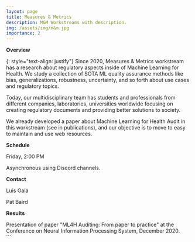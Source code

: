 ```yaml
---
layout: page
title: Measures & Metrics
description: M&M Workstreams with description.
img: /assets/img/m&m.jpg
importance: 2
---
```


**Overview**

{: style="text-align: justify"}
Since 2020, Measures & Metrics workstream has a research about regulatory aspects inside of Machine Learning for Health. We study a collection of SOTA ML quality assurance methods like bias, generalizations, robustness, uncertainty, and so forth about use cases and regulatory topics.

Today, our multidisciplinary team has students and professionals from different companies, laboratories, universities worldwide focusing on creating regulatory documents and providing better solutions to society.

We already developed a paper about Machine Learning for Health Audit in this workstream (see in publications), and our objective is to move to easy to maintain and use web resources.

**Schedule**

Friday, 2:00 PM

Asynchronous using Discord channels.

**Contact**

Luis Oala

Pat Baird

**Results**
<div class="row">
    <div class="col-sm mt-3 mt-md-0">
        <img class="img-fluid rounded z-depth-1" src="{{ '/assets/img/luis.jpg' | relative_url }}" alt="" title="Presentation of paper ML4H Auditing: From paper to practice at the Conference on Neural Information Processing System, December 2020"
"/>
    </div>
    <div class="col-sm mt-3 mt-md-0">
        <img class="img-fluid rounded z-depth-1" src="{{ '/assets/img/3.jpg' | relative_url }}" alt="" title="example image"/>
    </div>
    <div class="col-sm mt-3 mt-md-0">
        <img class="img-fluid rounded z-depth-1" src="{{ '/assets/img/5.jpg' | relative_url }}" alt="" title="example image"/>
    </div>
</div>
<div class="caption">
    Presentation of paper "ML4H Auditing: From paper to practice" at the Conference on Neural Information Processing System, December 2020.
</div>
```
